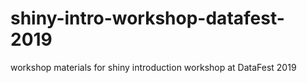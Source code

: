 # shiny-intro-workshop-datafest-2019
workshop materials for shiny introduction workshop at DataFest 2019
